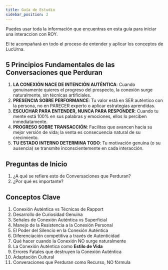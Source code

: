 ```yaml
---
title: Guía de Estudio
sidebar_position: 2
---
```


Puedes usar toda la información que encuentras en esta guía para iniciar una interaccion con ROY. 

El te acompañará en todo el proceso de entender y aplicar los conceptos de LucUrna.

## 5 Principios Fundamentales de las Conversaciones que Perduran

1. **LA CONEXIÓN NACE DE INTENCIÓN AUTÉNTICA**: Cuando genuinamente quieres el progreso del prospecto, la conexión surge naturalmente, sin técnicas artificiales.
2. **PRESENCIA SOBRE PERFORMANCE**: Tu valor está en SER auténtico con la persona, no en PARECER experto o aplicar estrategias aprendidas.
3. **ESCUCHAR PARA ENTENDER, NUNCA PARA RESPONDER**: Cuando tu mente está 100% en sus palabras y emociones, ellos lo perciben inmediatamente.
4. **PROGRESO SOBRE TRANSACCIÓN**: Facilitas que avancen hacia su mejor versión de vida; la venta es consecuencia natural de su crecimiento.
5. **TU ESTADO INTERNO DETERMINA TODO**: Tu motivación genuina (o su ausencia) se transmite inconscientemente en cada interacción.

## Preguntas de Inicio

1. ¿A qué se refiere esto de Conversaciones que Perduran?
2. ¿Por qué es importante?

## Conceptos Clave

1. Conexión Auténtica vs Técnicas de Rapport
2. Desarrollo de Curiosidad Genuina
3. Señales de Conexión Auténtica vs Superficial
4. Manejo de la Resistencia a la Conexión Personal
5. El Poder del Silencio en la Conexión Auténtica
6. Diferenciación competitiva a través de Autenticidad
7. Qué hacer cuando la Conexión NO surge naturalmente
8. La Conexión Auténtica como **Estilo de Vida**
9. Errores Fatales que destruyen la Conexión Auténtica
10. Adaptación Cultural
11. Converaciones que Perduran como Recurso, NO fórmula